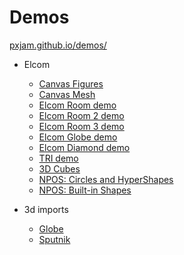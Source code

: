 # Demos

[pxjam.github.io/demos/](https://pxjam.github.io/demos/)

- Elcom
    - [Canvas Figures](https://pxjam.github.io/demos/out/canvas-figures/)
    - [Canvas Mesh](https://pxjam.github.io/demos/out/canvas-mesh/)
    - [Elcom Room demo](https://pxjam.github.io/demos/out/elcom/room.html)
    - [Elcom Room 2 demo](https://pxjam.github.io/demos/out/elcom/room2.html)
    - [Elcom Room 3 demo](https://pxjam.github.io/demos/out/elcom/room3.html)
    - [Elcom Globe demo](https://pxjam.github.io/demos/out/elcom/globe.html)
    - [Elcom Diamond demo](https://pxjam.github.io/demos/out/elcom/diamond.html)
    - [TRI demo](https://pxjam.github.io/demos/out/tri/demo.html)
    - [3D Cubes](https://pxjam.github.io/demos/out/3d-cubes/)
    - [NPOS: Circles and HyperShapes](https://pxjam.github.io/demos/out/npos3d/)
    - [NPOS: Built-in Shapes](https://pxjam.github.io/demos/out/npos3d/shapes.html)

- 3d imports
    - [Globe](https://pxjam.github.io/demos/out/3d-gltf/index.html)
    - [Sputnik](https://pxjam.github.io/demos/out/3d-gltf/sputnik.html)